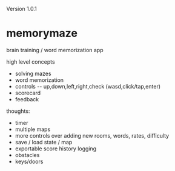 Version 1.0.1


# memorymaze

brain training / word memorization app

high level concepts
- solving mazes
- word memorization
- controls -- up,down,left,right,check (wasd,click/tap,enter)
- scorecard
- feedback

thoughts:
- timer
- multiple maps
- more controls over adding new rooms, words, rates, difficulty
- save / load state / map
- exportable score history logging
- obstacles
- keys/doors
